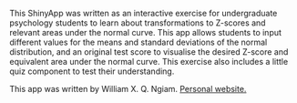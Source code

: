 This ShinyApp was written as an interactive exercise for undergraduate psychology students to learn about transformations to Z-scores and relevant areas under the normal curve. This app allows students to input different values for the means and standard deviations of the normal distribution, and an original test score to visualise the desired Z-score and equivalent area under the normal curve. This exercise also includes a little quiz component to test their understanding.

This app was written by William X. Q. Ngiam. <a href=williamngiam.github.io>Personal website. </a>
